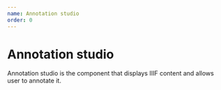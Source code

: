 ```yaml
---
name: Annotation studio
order: 0
---
```


# Annotation studio

Annotation studio is the component that displays IIIF content and allows user to annotate it.